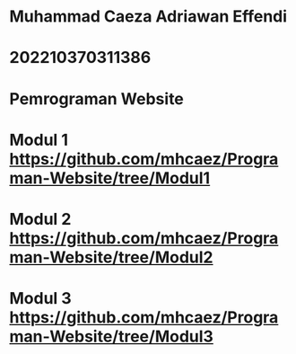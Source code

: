 # Muhammad Caeza Adriawan Effendi
# 202210370311386
# Pemrograman Website
# Modul 1 https://github.com/mhcaez/Programan-Website/tree/Modul1
# Modul 2 https://github.com/mhcaez/Programan-Website/tree/Modul2
# Modul 3 https://github.com/mhcaez/Programan-Website/tree/Modul3 
